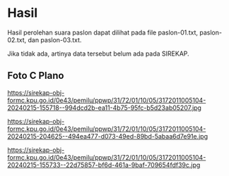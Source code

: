 # Hasil

Hasil perolehan suara paslon dapat dilihat pada file paslon-01.txt, paslon-02.txt, dan paslon-03.txt.

Jika tidak ada, artinya data tersebut belum ada pada SIREKAP.

## Foto C Plano

https://sirekap-obj-formc.kpu.go.id/0e43/pemilu/ppwp/31/72/01/10/05/3172011005104-20240215-155718--994dcd2b-ea11-4b75-95fc-b5d23ab05207.jpg

https://sirekap-obj-formc.kpu.go.id/0e43/pemilu/ppwp/31/72/01/10/05/3172011005104-20240215-204625--494ea477-d073-49ed-89bd-5abaa6d7e91e.jpg

https://sirekap-obj-formc.kpu.go.id/0e43/pemilu/ppwp/31/72/01/10/05/3172011005104-20240215-155733--22d75857-bf6d-461a-9baf-709654fdf39c.jpg
